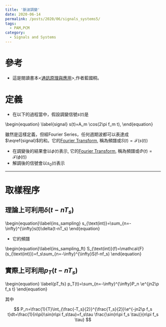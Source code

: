 ```yaml
---
title: '脈波調變'
date: 2020-06-14
permalink: /posts/2020/06/signals_systems5/
tags:
  - PAM,PCM
category:
  - Signals and Systems
---
```



# 參考
- 這是閱讀書本<[通訊原理與應用](http://findbook.tw/book/9789572122990/basic)>,作者藍國桐。

# 定義

- 在以下的過程當中，假設調變信號$s(t)$是

\begin{equation} \label{signal}
s(t)=A_m \cos(2\pi f_m t),
\end{equation} 

雖然是這樣定義，但經Fourier Series，任何週期波都可以表達成$\eqref{signal}$的和。它的[Fourier Transform](/posts/2020/06/signals_systems2/), 稱為頻譜或$S(t)=\mathcal{F}(s(t))$

- 在調變後的結果會以$\phi(t)$表示, 它的[Fourier Transform](/posts/2020/06/signals_systems2/), 稱為頻譜或$\Phi(t)=\mathcal{F}(\phi(t))$
- 解調後的信號會以$s_0(t)$表示
<hr>

# 取樣程序

## 理論上可利用$\delta (t-nT_s)$
\begin{equation}\label{ins_sampling}
s_{\text(int)}=\sum_{n=-\infty}^{\infty}s(t)\delta(t-nT_s)
\end{equation}

- 它的頻譜
  
\begin{equation}\label{ins_sampling_ft}
S_{\text(int)}(f)=\mathcal{F}(s_{\text(int)})=f_s\sum_{n=-\infty}^{\infty}S(f-nf_s)
\end{equation}

## 實際上可利用$p_T (t-nT_s)$

\begin{equation} \label{pT_fs}
p_T(t)=\sum_{n=-\infty}^{\infty}P_n \e^{jn2\p f_s t}
\end{equation}

其中 

$$
P_n=\frac{1}{T}\int_{\frac{-T_s}{2}}^{\frac{T_s}{2}}\e^{-jn2\p f_s t}dt=\frac{1}{n\pi}\sin(n\pi f_s\tau)=f_s\tau \frac{\sin(n\pi f_s \tau)}{n\pi f_s \tau}
$$